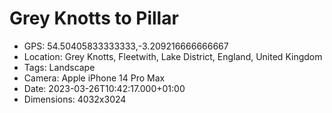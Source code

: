 # Grey Knotts to Pillar

- GPS: 54.50405833333333,-3.209216666666667
- Location: Grey Knotts, Fleetwith, Lake District, England, United Kingdom
- Tags: Landscape
- Camera: Apple iPhone 14 Pro Max
- Date: 2023-03-26T10:42:17.000+01:00
- Dimensions: 4032x3024
